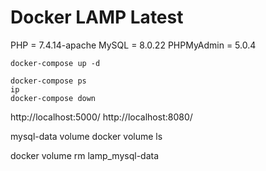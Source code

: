 # Docker LAMP Latest

PHP = 7.4.14-apache
MySQL = 8.0.22
PHPMyAdmin = 5.0.4

```
docker-compose up -d

docker-compose ps
ip
docker-compose down
```

http://localhost:5000/
http://localhost:8080/

mysql-data volume
docker volume ls

docker volume rm lamp_mysql-data
